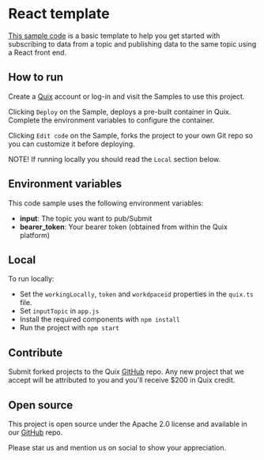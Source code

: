 # React template

[This sample code](https://github.com/quixio/quix-samples/tree/main/nodejs/basic-react-template) is a basic template to help you get started with subscribing to data from a topic and publishing data to the same topic using a React front end.

## How to run

Create a [Quix](https://portal.platform.quix.ai/self-sign-up?xlink=github) account or log-in and visit the Samples to use this project.

Clicking `Deploy` on the Sample, deploys a pre-built container in Quix. Complete the environment variables to configure the container.

Clicking `Edit code` on the Sample, forks the project to your own Git repo so you can customize it before deploying.

NOTE! If running locally you should read the `Local` section below.

## Environment variables

This code sample uses the following environment variables:

- **input**: The topic you want to pub/Submit
- **bearer_token**: Your bearer token (obtained from within the Quix platform)

## Local

To run locally:

 - Set the `workingLocally`, `token` and `workdpaceid` properties in the `quix.ts` file.
 - Set `inputTopic` in `app.js`
 - Install the required components with `npm install`
 - Run the project with `npm start`

## Contribute

Submit forked projects to the Quix [GitHub](https://github.com/quixio/quix-samples) repo. Any new project that we accept will be attributed to you and you'll receive $200 in Quix credit.

## Open source

This project is open source under the Apache 2.0 license and available in our [GitHub](https://github.com/quixio/quix-samples) repo.

Please star us and mention us on social to show your appreciation.
